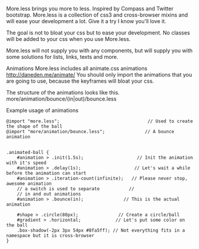 More.less brings you more to less.
Inspired by Compass and Twitter bootstrap.
More.less is a collection of css3 and cross-browser mixins and will ease your development a lot.
Give it a try I know you'll love it.


The goal is not to bloat your css but to ease your development.
No classes will be added to your css when you use More.less.

More.less will not supply you with any components, but will supply you with
 some solutions for lists, links, texts and more.

Animations
More.less includes all animate.css animations http://daneden.me/animate/
You should only import the animations that you are going to use,
because the keyframes will bloat your css.

The structure of the animations looks like this.
more/animation/bounce/(in|out)/bounce.less


Example usage of animations

    @import "more.less";                                 // Used to create the shape of the ball
    @import "more/animation/bounce.less";               // A bounce animation


    .animated-ball {
        #animation > .init(1.5s);                    // Init the animation with it's speed
        #animation > .delay(1s);                    // Let's wait a while before the animation can start
        #animation > .iteration-count(infinite);   // Please never stop, awesome animation
        // a switch is used to separate           //
        // in and out animations
        #animation > .bounce(in);               // This is the actual animation

        #shape > .circle(80px);               // Create a circle/ball
        #gradient > .horizontal;             // Let's put some color on the ball
        .box-shadow(-2px 3px 54px #8fa5ff); // Not everything fits in a namespace but it is cross-browser
    }
